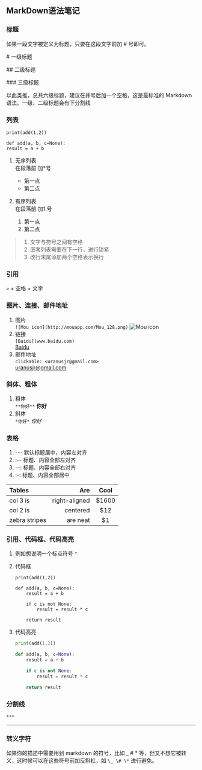 ## MarkDown语法笔记

### 标题
如果一段文字被定义为标题，只要在这段文字前加 # 号即可。

\# 一级标题

\## 二级标题

\### 三级标题

以此类推，总共六级标题，建议在井号后加一个空格，这是最标准的 Markdown语法。一级、二级标题会有下分割线

### 列表

```
print(add(1,2))

def add(a, b, c=None):
result = a + b
```

1. 无序列表  
    在段落前 加\*号
    * 第一点
    * 第二点  

2. 有序列表  
	在段落前 加1.号
	1. 第一点
	2. 第二点  

> 1. 文字与符号之间有空格  
> 2. 嵌套列表需要在下一行，进行锁紧  
> 3. 改行末尾添加两个空格表示换行

### 引用
`>` + 空格 + 文字

### 图片、连接、邮件地址
1. 图片  
`![Mou icon](http://mouapp.com/Mou_128.png)`
![Mou icon](http://mouapp.com/Mou_128.png)
2. 链接  
`[Baidu](www.baidu.com)`  
[Baidu](www.baidu.com)
3. 邮件地址  
`clickable: <uranusjr@gmail.com>`  
<uranusjr@gmail.com>

### 斜体、粗体
1. 粗体  
`**你好**` **你好**
2. 斜体  
`*你好*` *你好*

### 表格

1. --- 默认标题居中，内容左对齐
2. :-- 标题、内容全部左对齐
3. --: 标题、内容全部右对齐
4. :-: 标题、内容全部居中

| Tables        | Are           | Cool  |
| :------------ | ------------: | :----:|
| col 3 is      | right-aligned | $1600 |
| col 2 is      | centered      |   $12 |
| zebra stripes | are neat      |    $1 |


### 引用、代码框、代码高亮
1. 例如想说明一个标点符号
`"`
2. 代码框

	```
	print(add(1,2))
	
	def add(a, b, c=None):
	    result = a + b
	
	    if c is not None:
	        result = result * c
	
	    return result
	```

3. 代码高亮

	~~~python
	print(add(1,2))
	
	def add(a, b, c=None):
	    result = a + b
	
	    if c is not None:
	        result = result * c
	
	    return result
	~~~

### 分割线
`***`
***

### 转义字符
如果你的描述中需要用到 markdown 的符号，比如 _ # * 等，但又不想它被转义，这时候可以在这些符号前加反斜杠，如 `\_ \# \*` 进行避免。


